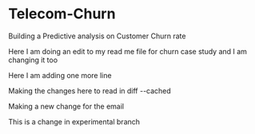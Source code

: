 # Telecom-Churn
Building a Predictive analysis on Customer Churn rate

Here I am doing an edit to my read me file for churn case study
and I am changing it too

Here I am adding one more line 

Making the changes here to read in diff --cached 

Making a new change for the email


This is a change in experimental branch